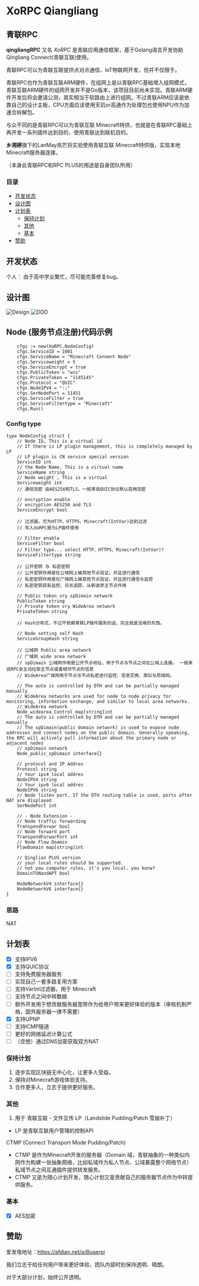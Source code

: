 # XoRPC Qiangliang

## 青联RPC
**qingliangRPC** 又名 *XoRPC* 是青联应用通信框架，基于Golang语言开发协助Qingliang Connect(青联互联)使用。

青联RPC可以为青联互联提供点对点通信、loT物联网开发，但并不仅限于。

青联RPC也作为青联互联ARM硬件，在组网上是以青联RPC基础增入组网模式，青联互联ARM硬件的组网开发并不是Go版本，该项目目前尚未实现。青联ARM硬件开发后将会邀请公测，其实相当于软路由上进行组网。不过青联ARM应该是依靠自己的设计主板，CPU方面应该使用天玑or高通作为处理包也使用NPU作为加速合拆解包。

与众不同的是青联RPC可以为青联互联 Minecraft特供，也就是在青联RPC基础上再开发一系列插件达到目的，使用青联达到联机目的。

**乡湘婷**旗下的LanMay岚芒将实验使用青联互联 Minecraft特供版，实现本地Minecraft服务器连接。

（本身此青联RPC和RPC PLUS的用途是自身团队所用）

### 目录

* [开发状态](#开发状态)
* [设计图](#设计图)
* [计划表](#计划表)
    * [保持计划](#保持计划)
    * [其他](#其他)
    * [基本](#基本)
* [赞助](#赞助)

## 开发状态
个人： 由于高中学业繁忙，尽可能完善修复bug。

## 设计图
![Design](design.png)
![DDD](DDD.png)

## Node (服务节点注册)代码示例
```
  	cfgs := new(XoRPC.NodeConfig)
	cfgs.ServiceID = 1001
	cfgs.ServiceName = "Minecraft Connent Node"
	cfgs.Serviceweight = 5
	cfgs.ServiceEncrypt = true
	cfgs.PublicToken = "wss"
	cfgs.PrivateToken = "1145145"
	cfgs.Protocol = "QUIC"
	cfgs.NodeIPV4 = "::"
	cfgs.SerNodePort = 11451
	cfgs.ServiceFilter = true
	cfgs.ServiceFiltertype = "Minecraft"
	cfgs.Run()
```
### Config type
```
type NodeConfig struct {
	// Node ID, This is a virtual id
	// If there is LP plugin management, this is completely managed by LP
	// LP plugin is CN service special version
	ServiceID int
	// the Node Name, This is a virtual name
	ServiceName string
	// Node weight , This is a virtual
	Serviceweight int
	// 通信加密 由AES256和TLS，一般来说QUIC协议默认启用加密

	// encryption enable
	// encryption AES256 and TLS
	ServiceEncrypt bool

	// 过滤器，可为HTTP、HTTPS、Minecraft(IntVar)达到过滤
	// 写入XoRPC是为LP插件使用

	// Filter enable
	ServiceFilter bool
	// Filter type... select HTTP、HTTPS、Minecraft(IntVar)?
	ServiceFiltertype string

	// 公开密钥 与 私密密钥
	// 公开密钥作用是在公域网上被其他节点验证，并且进行通信
	// 私密密钥作用是在广域网上被其他节点验证，并且进行通信与监控
	// 私密密钥具有监控、日志追踪、从新选举主节点作用

	// Public token vry spDimain network
	PublicToken string
	// Private token vry WideArea network
	PrivateToken string

	// Hash分布式，不过不依赖青联LP插件服务的话，完全就是没用的东西。

	// Node setting self Hash
	ServiceGroupHash string

	// 公域网 Public area network
	// 广域网 wide area network
	// spDimain 公域网作用是公开节点地址，用于节点与节点之间在公域上连接。 一般来说RPC会主动拉取主节点或者相邻节点的信息
	// WideArea广域网用于节点与节点私密进行监控、信息交换、类似与局域网。

	// The auto is controlled by DTH and can be partially managed manually
	// WideArea networks are used for node to node privacy for monitoring, information exchange, and similar to local area networks.
	// WideArea network
	Node_widearea_Control map[string]int
	// The auto is controlled by DTH and can be partially managed manually
	// The spDimain(public domain network) is used to expose node addresses and connect nodes on the public domain. Generally speaking, the RPC will actively pull information about the primary node or adjacent nodes
	// spDimain network
	Node_public_spDimain interface{}

	// protocol and IP Addres
	Protocol string
	// Your ipv4 local addres
	NodeIPV4 string
	// Your ipv6 local addres
	NodeIPV6 string
	// Node listen port, If the DTH routing table is used, ports after NAT are displayed
	SerNodePort int

	// - Node Extension -
	// Node traffic forwarding
	TranspondForwar bool
	// Node forward port
	TranspondForwarPort int
	// Node Flow Doamin
	FlowDomain map[string]int

	// Qinglian PLUS version
	// your local rules should be supported.
	// not you computer rules, it's you local. you konw?
	DomainTUNandAPT bool

	NodeNetworkV4 interface{}
	NodeNetworkV6 interface{}
}
```
### 思路
NAT

## 计划表
- [x] 支持IPV6
- [x] 支持QUIC协议
- [ ] 支持免费服务器服务
- [ ] 实现自己一套多路复用方案
- [ ] 支持VarInt过滤器，用于 Minecraft
- [ ] 支持节点之间中转数据
- [ ] 额外开发用于想贡献服务器宽带作为给用户带来更好体验的版本（审核机制严格，国外服务器一律不需要）
- [x] 支持UPNP
- [ ] 支持ICMP隧道
- [ ] 更好的网络延迟计算公式
- [ ] （空想）通过DNS加密获取双方NAT

### 保持计划
1. 逐步实现区块链无中心化，让更多人受益。
2. 保持对Minecraft游戏体验支持。
3. 合作更多人，立志于提供更好服务。

### 其他
1. 用于 青联互联 - 文件互传
 LP（Landslide Pudding/Patch 雪崩补丁）
 - LP 是青联互联用户管理的控制API
 
 CTMP (Connect Transport Mode Pudding/Patch)
 - CTMP 是作为Minecraft开发的服务器（Domain 域，青联抽象的一种类似内网作为构建一张抽象网络，比如私域作为私人节点、公域暴露整个网络节点）私域节点之间互通插件提供转发服务。
 - CTMP 又是为随心计划开发，随心计划又是贡献自己的服务器节点作为中转提供服务。
### 基本
- [x] AES加密
## 赞助
爱发电地址：https://afdian.net/a/Buserpi

我们立志于给任何用户带来更好体验，团队内部时刻保持透明、晴朗。

对于大部分计划，始终公开透明。
